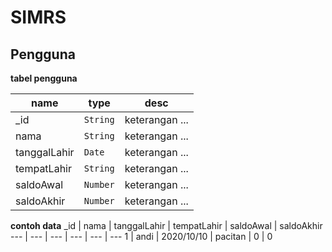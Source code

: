 # SIMRS
 
## Pengguna
**tabel pengguna**

name | type | desc
--- | --- | ---
_id | `String` | keterangan ...
nama | `String` | keterangan ...
tanggalLahir | `Date` | keterangan ...
tempatLahir | `String` | keterangan ...
saldoAwal | `Number` | keterangan ...
saldoAkhir | `Number` | keterangan ...

**contoh data**
_id | nama | tanggalLahir | tempatLahir | saldoAwal | saldoAkhir
--- | --- | --- | --- | --- | ---
1 | andi | 2020/10/10 | pacitan | 0 | 0